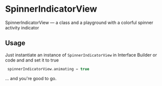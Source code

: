 # SpinnerIndicatorView
SpinnerIndicatorView — a class and a playground with a colorful spinner activity indicator

## Usage

Just instantiate an instance of `SpinnerIndicatorView` in Interface Builder or code and and set it to true

```swift
 spinnerIndicatorView.animating = true
```

... and you're good to go.